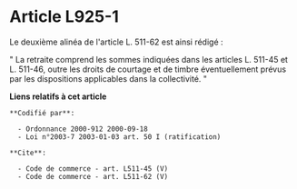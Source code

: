 # Article L925-1

Le deuxième alinéa de l'article L. 511-62 est ainsi rédigé : 

" La retraite comprend les sommes indiquées dans les articles L. 511-45 et L. 511-46, outre les droits de courtage et de
timbre éventuellement prévus par les dispositions applicables dans la collectivité. "

**Liens relatifs à cet article**

	**Codifié par**:

	  - Ordonnance 2000-912 2000-09-18
	  - Loi n°2003-7 2003-01-03 art. 50 I (ratification)

	**Cite**:

	  - Code de commerce - art. L511-45 (V)
	  - Code de commerce - art. L511-62 (V)
